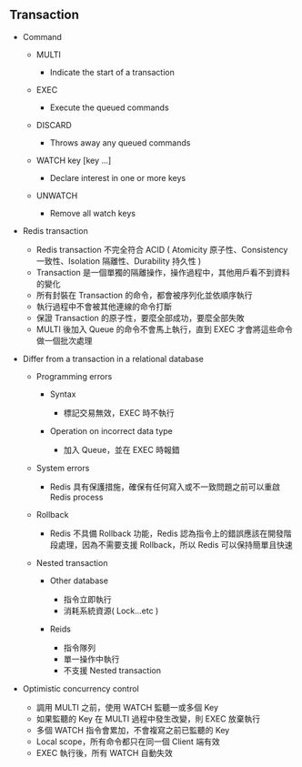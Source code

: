 ## Transaction

- Command
    - MULTI
        - Indicate the start of a transaction

    - EXEC
        - Execute the queued commands

    - DISCARD
        - Throws away any queued commands

    - WATCH key [key ...]
        - Declare interest in one or more keys

    - UNWATCH
        - Remove all watch keys

- Redis transaction
    - Redis transaction 不完全符合 ACID ( Atomicity 原子性、Consistency 一致性、Isolation 隔離性、Durability 持久性 )
    - Transaction 是一個單獨的隔離操作，操作過程中，其他用戶看不到資料的變化
    - 所有封裝在 Transaction 的命令，都會被序列化並依順序執行
    - 執行過程中不會被其他連線的命令打斷
    - 保證 Transaction 的原子性，要麼全部成功，要麼全部失敗
    - MULTI 後加入 Queue 的命令不會馬上執行，直到 EXEC 才會將這些命令做一個批次處理

- Differ from a transaction in a relational database
    - Programming errors
        - Syntax
            - 標記交易無效，EXEC 時不執行

        - Operation on incorrect data type
            - 加入 Queue，並在 EXEC 時報錯

    - System errors
        - Redis 具有保護措施，確保有任何寫入或不一致問題之前可以重啟 Redis process

    - Rollback
        - Redis 不具備 Rollback 功能，Redis 認為指令上的錯誤應該在開發階段處理，因為不需要支援 Rollback，所以 Redis 可以保持簡單且快速

    - Nested transaction
        - Other database
            - 指令立即執行
            - 消耗系統資源( Lock...etc )

        - Reids
            - 指令隊列
            - 單一操作中執行
            - 不支援 Nested transaction

- Optimistic concurrency control
    - 調用 MULTI 之前，使用 WATCH 監聽一或多個 Key
    - 如果監聽的 Key 在 MULTI 過程中發生改變，則 EXEC 放棄執行
    - 多個 WATCH 指令會累加，不會複寫之前已監聽的 Key
    - Local scope，所有命令都只在同一個 Client 端有效
    - EXEC 執行後，所有 WATCH 自動失效